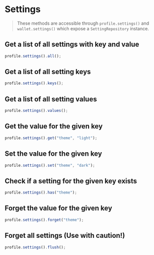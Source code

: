 # Settings

> These methods are accessible through `profile.settings()` and `wallet.settings()` which expose a `SettingRepository` instance.

## Get a list of all settings with key and value

```typescript
profile.settings().all();
```

## Get a list of all setting keys

```typescript
profile.settings().keys();
```

## Get a list of all setting values

```typescript
profile.settings().values();
```

## Get the value for the given key

```typescript
profile.settings().get("theme", "light");
```

## Set the value for the given key

```typescript
profile.settings().set("theme", "dark");
```

## Check if a setting for the given key exists

```typescript
profile.settings().has("theme");
```

## Forget the value for the given key

```typescript
profile.settings().forget("theme");
```

## Forget all settings (Use with caution!)

```typescript
profile.settings().flush();
```
